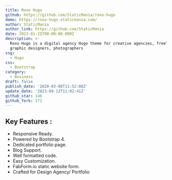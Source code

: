 ```yaml
---
title: Roxo Hugo
github: https://github.com/StaticMania/roxo-hugo
demo: https://roxo-hugo.staticmania.com/
author: StaticMania
author_link: https://github.com/StaticMania
date: 2023-01-25T00:00:00.000Z
description: >-
  Roxo Hugo is a digital agency Hugo theme for creative agencies, freelancers,
  graphic designers, photographers
ssg:
  - Hugo
css:
  - Bootstrap
category:
  - Business
draft: false
publish_date: '2020-03-08T11:52:08Z'
update_date: '2023-09-12T11:02:41Z'
github_star: 148
github_fork: 171
---
```


## Key Features :

- Responsive Ready.
- Powered by Bootstrap 4.
- Dedicated portfolio page.
- Blog Support.
- Well formatted code.
- Easy Customization.
- FabForm.io static website form.
- Crafted for Design Agency/ Portfolio
